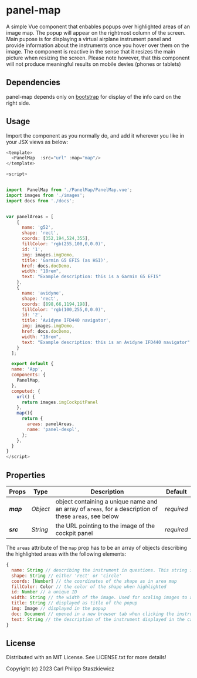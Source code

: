 # panel-map

A simple Vue component that enbables popups over highlighted areas of an image map. The popup will appear on the rightmost column of the screen. Main pupose is for displaying a virtual airplane instrument panel and provide information about the instruments once you hover over them on the image. The component is reactive in the sense that it resizes the main picture when resizing the screen. Please note however, that this component will not produce meaningful results on mobile devies (phones or tablets)
## Dependencies

panel-map depends only on [bootstrap](https://getbootstrap.com) for display of the info card on the right side. 
## Usage

Import the component as you normally do, and add it wherever you like in your JSX views as below:

```javascript           
<template>
  <PanelMap  :src="url" :map="map"/>
</template>

<script>


import  PanelMap from './PanelMap/PanelMap.vue';
import images from './images';
import docs from './docs';


var panelAreas = [
    {
      name: 'g52',
      shape: 'rect',
      coords: [352,194,524,355],
      fillColor: 'rgb(255,100,0,0.0)',
      id: '1',
      img: images.imgDemo,
      title: 'Garmin G5 EFIS (as HSI)',
      href: docs.docDemo,
      width: "18rem",
      text: "Example description: this is a Garmin G5 EFIS"
    },
    {
      name: 'avidyne',
      shape: 'rect',
      coords: [898,66,1194,198],
      fillColor: 'rgb(100,255,0,0.0)',
      id: '2',
      title: 'Avidyne IFD440 navigator',
      img: images.imgDemo,
      href: docs.docDemo,
      width: "18rem",
      text: "Example description: this is an Avidyne IFD440 navigator"
    }
  ];

  export default {
  name: 'App',
  components: {
    PanelMap,
  },
  computed: {
    url() {
      return images.imgCockpitPanel
    },
    map(){
      return {
        areas: panelAreas,
        name: 'panel-dexpl',
      };
    },
  }
}
</script>
```
## Properties


|Props|Type|Description|Default|        
|---|---|---|---| 
|***map***|*Object*|object containing a unique name and an array of `areas`, for a description of these `areas`, see below |*required*|
|***src***|*String*|the URL pointing to the image of the cockpit panel|*required*|

The `areas` attribute of the `map` prop has to be an array of objects describing the highlighted areas with the following elements:

```javascript
{
  name: String // describing the instrument in questions. This string is the anchor for the text element displayed in the popup
  shape: String // either 'rect' or 'circle'
  coords: [Number] // the coordinates of the shape as in area map
  fillColor: Color // the color of the shape when highlighted
  id: Number // a unique ID
  width: String // the width of the image. Used for scaling images to a common size
  title: String // displayed as title of the popup
  img: Image // displayed in the popup
  doc: Document // opened in a new browser tab when clicking the instrument
  text: String // the description of the instrument displayed in the card 
}
```

## License

Distributed with an MIT License. See LICENSE.txt for more details!

Copyright (c) 2023 Carl Philipp Staszkiewicz
